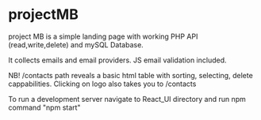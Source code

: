 # projectMB


project MB is a simple landing page with working PHP API (read,write,delete) and mySQL Database.

It collects emails and email providers. JS email validation included.

NB! /contacts path reveals a basic html table with sorting, selecting, delete cappabilities.
Clicking on logo also takes you to /contacts

To run a development server navigate to React_UI directory and run npm command "npm start"
